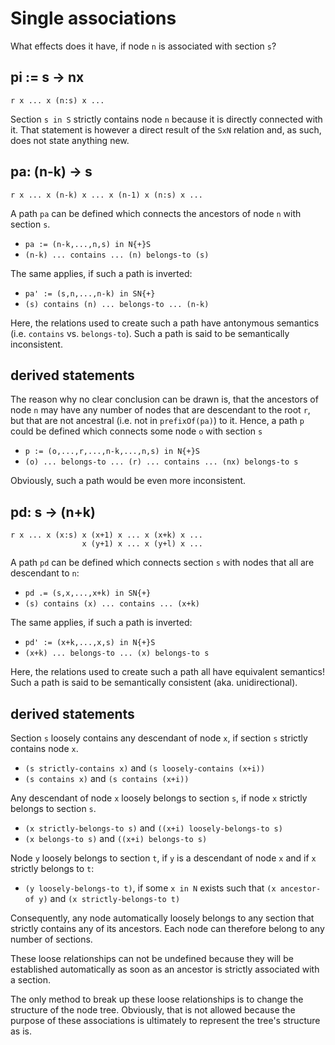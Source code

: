 
<!-- ======================================================================= -->
# Single associations

What effects does it have,
if node `n` is associated with section `s`?

<!-- ======================================================================= -->
## pi := s -> nx

```
r x ... x (n:s) x ...
```

Section `s in S` strictly contains node `n` because it is directly connected
with it. That statement is however a direct result of the `SxN` relation and,
as such, does not state anything new.

<!-- ======================================================================= -->
## pa: (n-k) -> s

```
r x ... x (n-k) x ... x (n-1) x (n:s) x ...
```

A path `pa` can be defined which connects
the ancestors of node `n` with section `s`.

*  `pa := (n-k,...,n,s) in N{+}S`
* `(n-k) ... contains ... (n) belongs-to (s)`

The same applies, if such a path is inverted:

* `pa' := (s,n,...,n-k) in SN{+}`
* `(s) contains (n) ... belongs-to ... (n-k)`

Here, the relations used to create such a path have antonymous semantics
(i.e. `contains` vs. `belongs-to`). Such a path is said to be semantically
inconsistent.

<!-- ======================================================================= -->
## derived statements

The reason why no clear conclusion can be drawn is, that the ancestors of node
`n` may have any number of nodes that are descendant to the root `r`, but that
are not ancestral (i.e. not in `prefixOf(pa)`) to it. Hence, a path `p` could
be defined which connects some node `o` with section `s`

* `p := (o,...,r,...,n-k,...,n,s) in N{+}S`
* `(o) ... belongs-to ... (r) ... contains ... (nx) belongs-to s`

Obviously, such a path would be even more inconsistent.

<!-- ======================================================================= -->
## pd: s -> (n+k)

```
r x ... x (x:s) x (x+1) x ... x (x+k) x ...
                x (y+1) x ... x (y+l) x ...
```

A path `pd` can be defined which connects
section `s` with nodes that all are descendant to `n`:

* `pd .= (s,x,...,x+k) in SN{+}`
* `(s) contains (x) ... contains ... (x+k)`

The same applies, if such a path is inverted:

* `pd' := (x+k,...,x,s) in N{+}S`
* `(x+k) ... belongs-to ... (x) belongs-to s`

Here, the relations used to create such a path all have equivalent semantics!
Such a path is said to be semantically consistent (aka. unidirectional).

<!-- ======================================================================= -->
## derived statements

Section `s` loosely contains any descendant of node `x`,
if section `s` strictly contains node `x`.

* `(s strictly-contains x)` and `(s loosely-contains (x+i))`
* `(s contains x)` and `(s contains (x+i))`

Any descendant of node `x` loosely belongs to section `s`,
if node `x` strictly belongs to section `s`.

* `(x strictly-belongs-to s)` and `((x+i) loosely-belongs-to s)`
* `(x belongs-to s)` and `((x+i) belongs-to s)`

Node `y` loosely belongs to section `t`, if `y` is a descendant of node `x`
and if `x` strictly belongs to `t`:

* `(y loosely-belongs-to t)`, if some `x in N` exists
  such that `(x ancestor-of y)` and `(x strictly-belongs-to t)`

Consequently, any node automatically loosely belongs to any section that
strictly contains any of its ancestors. Each node can therefore belong to
any number of sections.

These loose relationships can not be undefined because they will be established
automatically as soon as an ancestor is strictly associated with a section.

The only method to break up these loose relationships is to change the structure
of the node tree. Obviously, that is not allowed because the purpose of these
associations is ultimately to represent the tree's structure as is.
